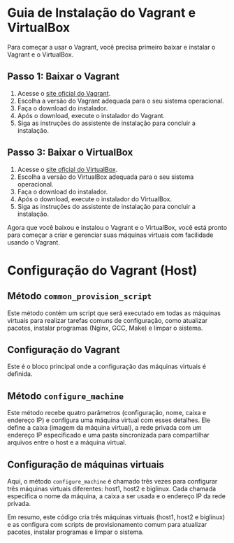 # Guia de Instalação do Vagrant e VirtualBox

Para começar a usar o Vagrant, você precisa primeiro baixar e instalar o Vagrant e o VirtualBox.

## Passo 1: Baixar o Vagrant

1. Acesse o [site oficial do Vagrant](https://www.vagrantup.com/downloads).
2. Escolha a versão do Vagrant adequada para o seu sistema operacional.
3. Faça o download do instalador.
3. Após o download, execute o instalador do Vagrant.
4. Siga as instruções do assistente de instalação para concluir a instalação.

## Passo 3: Baixar o VirtualBox

1. Acesse o [site oficial do VirtualBox](https://www.virtualbox.org/wiki/Downloads).
2. Escolha a versão do VirtualBox adequada para o seu sistema operacional.
3. Faça o download do instalador.
4. Após o download, execute o instalador do VirtualBox.
5. Siga as instruções do assistente de instalação para concluir a instalação.

Agora que você baixou e instalou o Vagrant e o VirtualBox, você está pronto para começar a criar e gerenciar suas máquinas virtuais com facilidade usando o Vagrant.


# Configuração do Vagrant (Host)

## Método `common_provision_script`
Este método contém um script que será executado em todas as máquinas virtuais para realizar tarefas comuns de configuração, como atualizar pacotes, instalar programas (Nginx, GCC, Make) e limpar o sistema.

## Configuração do Vagrant
Este é o bloco principal onde a configuração das máquinas virtuais é definida.

## Método `configure_machine`
Este método recebe quatro parâmetros (configuração, nome, caixa e endereço IP) e configura uma máquina virtual com esses detalhes. Ele define a caixa (imagem da máquina virtual), a rede privada com um endereço IP especificado e uma pasta sincronizada para compartilhar arquivos entre o host e a máquina virtual.

## Configuração de máquinas virtuais
Aqui, o método `configure_machine` é chamado três vezes para configurar três máquinas virtuais diferentes: host1, host2 e biglinux. Cada chamada especifica o nome da máquina, a caixa a ser usada e o endereço IP da rede privada.

Em resumo, este código cria três máquinas virtuais (host1, host2 e biglinux) e as configura com scripts de provisionamento comum para atualizar pacotes, instalar programas e limpar o sistema.
